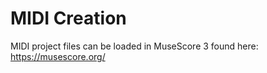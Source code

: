 # MIDI Creation

MIDI project files can be loaded in MuseScore 3 found here: https://musescore.org/

